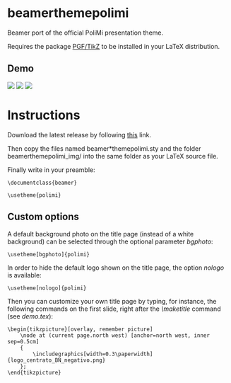 # beamerthemepolimi
Beamer port of the official PoliMi presentation theme.

Requires the package [PGF/TikZ](https://www.ctan.org/pkg/pgf) to be installed in your LaTeX distribution.

Demo
----
![](https://github.com/elauksap/beamerthemepolimi/blob/master/demo-bgphoto.jpg)
![](https://github.com/elauksap/beamerthemepolimi/blob/master/demo-bgwhite.jpg)
![](https://github.com/elauksap/beamerthemepolimi/blob/master/demo-slide.jpg)

Instructions
============
Download the latest release by following [this](https://github.com/elauksap/beamerthemepolimi/releases) link.

Then copy the files named beamer*themepolimi.sty and the folder beamerthemepolimi_img/ into the same folder as your LaTeX source file.

Finally write in your preamble:
```
\documentclass{beamer}

\usetheme{polimi}
```

Custom options
--------------
A default background photo on the title page (instead of a white background) can be selected through the optional parameter _bgphoto_:
```
\usetheme[bgphoto]{polimi}
```

In order to hide the default logo shown on the title page, the option _nologo_ is available:
```
\usetheme[nologo]{polimi}
```

Then you can customize your own title page by typing, for instance, the following commands on the first slide, right after the _\maketitle_ command (see _demo.tex_):
```
\begin{tikzpicture}[overlay, remember picture]
    \node at (current page.north west) [anchor=north west, inner sep=0.5cm]
    {
        \includegraphics[width=0.3\paperwidth]{logo_centrato_BN_negativo.png}
    };
\end{tikzpicture}
```
